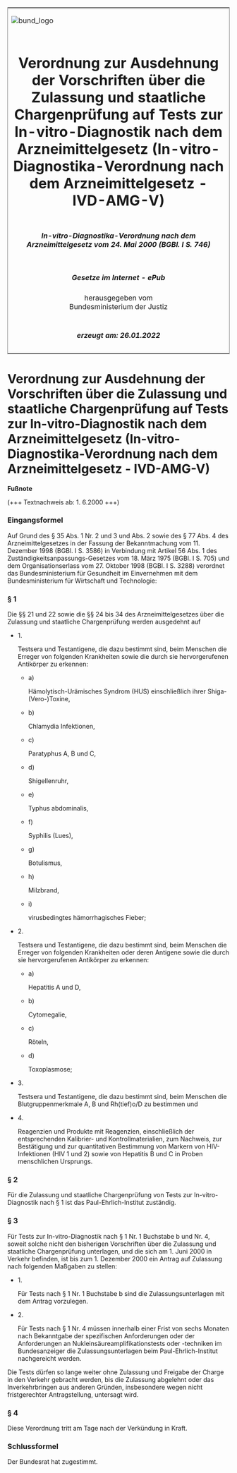 <span id="DECKBLATT.html"></span>

<table border="0" frame="border" width="100%">

<tr valign="top">

<td align="left">

![bund\_logo](BfJ_2021_Web_de_de.gif)

</td>

<td align="right">

 

</td>

</tr>

<tr align="center" valign="middle">

<td colspan="2">

# Verordnung zur Ausdehnung der Vorschriften über die Zulassung und staatliche Chargenprüfung auf Tests zur In-vitro-Diagnostik nach dem Arzneimittelgesetz (In-vitro-Diagnostika-Verordnung nach dem Arzneimittelgesetz - IVD-AMG-V)

</td>

</tr>

<tr align="center" valign="middle">

<td colspan="2">

##### In-vitro-Diagnostika-Verordnung nach dem Arzneimittelgesetz vom 24. Mai 2000 (BGBl. I S. 746)

</td>

</tr>

<tr align="center" valign="middle">

<td colspan="2">

  
  

##### Gesetze im Internet - ePub  
  
herausgegeben vom  
Bundesministerium der Justiz

</td>

</tr>

<tr align="center" valign="bottom">

<td colspan="2">

  
  

##### erzeugt am: 26.01.2022

</td>

</tr>

</table>

<span id="BJNR074600000.html"></span>

# Verordnung zur Ausdehnung der Vorschriften über die Zulassung und staatliche Chargenprüfung auf Tests zur In-vitro-Diagnostik nach dem Arzneimittelgesetz (In-vitro-Diagnostika-Verordnung nach dem Arzneimittelgesetz - IVD-AMG-V)

<div>

  
**Fußnote**

<div class="jnhtml">

<div>

<div class="jurAbsatz">

(+++ Textnachweis ab: 1. 6.2000 +++)

</div>

</div>

</div>

</div>

<span id="BJNR074600000BJNE000100310.html"></span>

### Eingangsformel  

<div>

<div class="jnhtml">

<div>

<div class="jurAbsatz">

Auf Grund des § 35 Abs. 1 Nr. 2 und 3 und Abs. 2 sowie des § 77 Abs. 4
des Arzneimittelgesetzes in der Fassung der Bekanntmachung vom 11.
Dezember 1998 (BGBl. I S. 3586) in Verbindung mit Artikel 56 Abs. 1 des
Zuständigkeitsanpassungs-Gesetzes vom 18. März 1975 (BGBl. I S. 705) und
dem Organisationserlass vom 27. Oktober 1998 (BGBl. I S. 3288) verordnet
das Bundesministerium für Gesundheit im Einvernehmen mit dem
Bundesministerium für Wirtschaft und Technologie:

</div>

</div>

</div>

</div>

<span id="BJNR074600000BJNE000200310.html"></span>

### § 1  

<div>

<div class="jnhtml">

<div>

<div class="jurAbsatz">

Die §§ 21 und 22 sowie die §§ 24 bis 34 des Arzneimittelgesetzes über
die Zulassung und staatliche Chargenprüfung werden ausgedehnt auf

  - 1\.
    
    <div style="">
    
    Testsera und Testantigene, die dazu bestimmt sind, beim Menschen die
    Erreger von folgenden Krankheiten sowie die durch sie
    hervorgerufenen Antikörper zu erkennen:
    
      - a)
        
        <div style="">
        
        Hämolytisch-Urämisches Syndrom (HUS) einschließlich ihrer
        Shiga-(Vero-)Toxine,
        
        </div>
    
      - b)
        
        <div style="">
        
        Chlamydia Infektionen,
        
        </div>
    
      - c)
        
        <div style="">
        
        Paratyphus A, B und C,
        
        </div>
    
      - d)
        
        <div style="">
        
        Shigellenruhr,
        
        </div>
    
      - e)
        
        <div style="">
        
        Typhus abdominalis,
        
        </div>
    
      - f)
        
        <div style="">
        
        Syphilis (Lues),
        
        </div>
    
      - g)
        
        <div style="">
        
        Botulismus,
        
        </div>
    
      - h)
        
        <div style="">
        
        Milzbrand,
        
        </div>
    
      - i)
        
        <div style="">
        
        virusbedingtes hämorrhagisches Fieber;
        
        </div>
    
    </div>

  - 2\.
    
    <div style="">
    
    Testsera und Testantigene, die dazu bestimmt sind, beim Menschen die
    Erreger von folgenden Krankheiten oder deren Antigene sowie die
    durch sie hervorgerufenen Antikörper zu erkennen:
    
      - a)
        
        <div style="">
        
        Hepatitis A und D,
        
        </div>
    
      - b)
        
        <div style="">
        
        Cytomegalie,
        
        </div>
    
      - c)
        
        <div style="">
        
        Röteln,
        
        </div>
    
      - d)
        
        <div style="">
        
        Toxoplasmose;
        
        </div>
    
    </div>

  - 3\.
    
    <div style="">
    
    Testsera und Testantigene, die dazu bestimmt sind, beim Menschen die
    Blutgruppenmerkmale A, B und Rh(tief)o/D zu bestimmen und
    
    </div>

  - 4\.
    
    <div style="">
    
    Reagenzien und Produkte mit Reagenzien, einschließlich der
    entsprechenden Kalibrier- und Kontrollmaterialien, zum Nachweis, zur
    Bestätigung und zur quantitativen Bestimmung von Markern von
    HIV-Infektionen (HIV 1 und 2) sowie von Hepatitis B und C in Proben
    menschlichen Ursprungs.
    
    </div>

</div>

</div>

</div>

</div>

<span id="BJNR074600000BJNE000300310.html"></span>

### § 2  

<div>

<div class="jnhtml">

<div>

<div class="jurAbsatz">

Für die Zulassung und staatliche Chargenprüfung von Tests zur
In-vitro-Diagnostik nach § 1 ist das Paul-Ehrlich-Institut zuständig.

</div>

</div>

</div>

</div>

<span id="BJNR074600000BJNE000400310.html"></span>

### § 3  

<div>

<div class="jnhtml">

<div>

<div class="jurAbsatz">

Für Tests zur In-vitro-Diagnostik nach § 1 Nr. 1 Buchstabe b und Nr. 4,
soweit solche nicht den bisherigen Vorschriften über die Zulassung und
staatliche Chargenprüfung unterlagen, und die sich am 1. Juni 2000 in
Verkehr befinden, ist bis zum 1. Dezember 2000 ein Antrag auf Zulassung
nach folgenden Maßgaben zu stellen:

  - 1\.
    
    <div style="">
    
    Für Tests nach § 1 Nr. 1 Buchstabe b sind die Zulassungsunterlagen
    mit dem Antrag vorzulegen.
    
    </div>

  - 2\.
    
    <div style="">
    
    Für Tests nach § 1 Nr. 4 müssen innerhalb einer Frist von sechs
    Monaten nach Bekanntgabe der spezifischen Anforderungen oder der
    Anforderungen an Nukleinsäureamplifikationstests oder -techniken im
    Bundesanzeiger die Zulassungsunterlagen beim Paul-Ehrlich-Institut
    nachgereicht werden.
    
    </div>

Die Tests dürfen so lange weiter ohne Zulassung und Freigabe der Charge
in den Verkehr gebracht werden, bis die Zulassung abgelehnt oder das
Inverkehrbringen aus anderen Gründen, insbesondere wegen nicht
fristgerechter Antragstellung, untersagt wird.

</div>

</div>

</div>

</div>

<span id="BJNR074600000BJNE000500310.html"></span>

### § 4  

<div>

<div class="jnhtml">

<div>

<div class="jurAbsatz">

Diese Verordnung tritt am Tage nach der Verkündung in Kraft.

</div>

</div>

</div>

</div>

<span id="BJNR074600000BJNE000600310.html"></span>

### Schlussformel  

<div>

<div class="jnhtml">

<div>

<div class="jurAbsatz">

Der Bundesrat hat zugestimmt.

</div>

</div>

</div>

</div>
